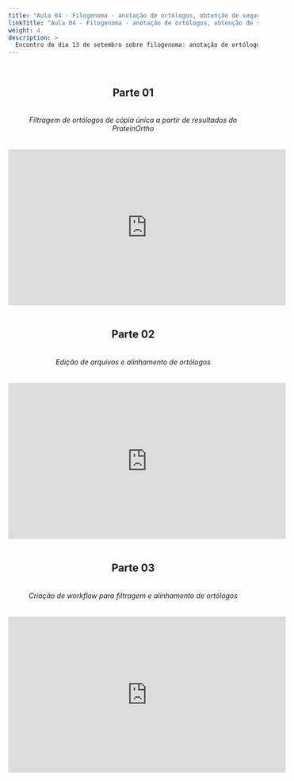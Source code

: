 ```yaml
---
title: "Aula 04 - Filogenoma - anotação de ortólogos, obtenção de sequências, alinhamento e correção automatizada"
linkTitle: "Aula 04 - Filogenoma - anotação de ortólogos, obtenção de sequências, alinhamento e correção automatizada"
weight: 4
description: >
  Encontro do dia 13 de setembro sobre filogenoma: anotação de ortólogos, obtenção de sequências, alinhamento e correção automatizada
---
```


<br>
<div align="center">
<h2>Parte 01</h2>
<br>
<i>Filtragem de ortólogos de cópia única a partir de resultados do ProteinOrtho</i>
<br><br><br>
<iframe width="560" height="315" src="https://www.youtube.com/embed/0V09ZcklT-U" frameborder="0" allow="accelerometer; autoplay; clipboard-write; encrypted-media; gyroscope; picture-in-picture" allowfullscreen></iframe>
<br><br>

<h2>Parte 02</h2>
<br>
<i>Edição de arquivos e alinhamento de ortólogos</i>
<br><br><br>
<iframe width="560" height="315" src="https://www.youtube.com/embed/rN4QPJemFfo" frameborder="0" allow="accelerometer; autoplay; clipboard-write; encrypted-media; gyroscope; picture-in-picture" allowfullscreen></iframe>
<br><br>

<h2>Parte 03</h2>
<br>
<i>Criação de workflow para filtragem e alinhamento de ortólogos</i>
<br><br><br>
<iframe width="560" height="315" src="https://www.youtube.com/embed/P_RDbVDVVc4" frameborder="0" allow="accelerometer; autoplay; clipboard-write; encrypted-media; gyroscope; picture-in-picture" allowfullscreen></iframe>
<br><br>

</div>